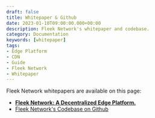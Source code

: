 ```yaml
---
draft: false
title: Whitepaper & Github
date: 2023-01-10T09:00:00.000+00:00
description: Fleek Network's whitepaper and codebase.
category: Documentation
keywords: [whitepaper]
tags:
- Edge Platform
- CDN
- Guide
- Fleek Network
- Whitepaper
---
```


Fleek Network whitepapers are available on this page:

- [**Fleek Network: A Decentralized Edge Platform.**](https://fleek.network/whitepaper.pdf)
- [Fleek Network's Codebase on Github](https://github.com/fleek-network/lightning)